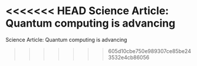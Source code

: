 <<<<<<< HEAD
Science Article: Quantum computing is advancing
=======
Science Article: Quantum computing is advancing 
>>>>>>> 605d10cbe750e989307ce85be243532e4cb86056
